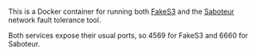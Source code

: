 This is a Docker container for running both [FakeS3](https://github.com/lphoward/fake-s3) and the [Saboteur](https://github.com/tomakehurst/saboteur) network fault tolerance tool.

Both services expose their usual ports, so 4569 for FakeS3 and 6660 for Saboteur.
